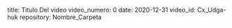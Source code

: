 title: Titulo Del video
video_numero: 0
date: 2020-12-31
video_id: Cx_Udga-huk
repository: Nombre_Carpeta
